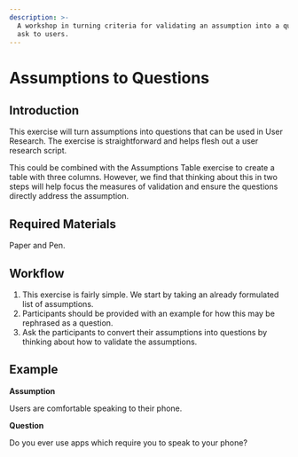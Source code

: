 ```yaml
---
description: >-
  A workshop in turning criteria for validating an assumption into a question to
  ask to users.
---
```


# Assumptions to Questions

## Introduction

This exercise will turn assumptions into questions that can be used in User Research. The exercise is straightforward and helps flesh out a user research script.

This could be combined with the Assumptions Table exercise to create a table with three columns. However, we find that thinking about this in two steps will help focus the measures of validation and ensure the questions directly address the assumption.

## Required Materials

Paper and Pen.

## Workflow

1. This exercise is fairly simple. We start by taking an already formulated list of assumptions.
2. Participants should be provided with an example for how this may be rephrased as a question. 
3. Ask the participants to convert their assumptions into questions by thinking about how to validate the assumptions. 

## Example

**Assumption**

Users are comfortable speaking to their phone.

**Question**

Do you ever use apps which require you to speak to your phone?


